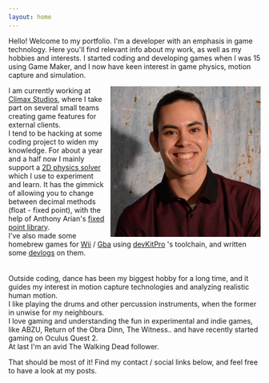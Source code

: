 ```yaml
---
layout: home
---
```

Hello! Welcome to my portfolio. I'm a developer with an emphasis in game technology. 
Here you'll find relevant info about my work, as well as my hobbies and interests. 
I started coding and developing games when I was 15 using Game Maker, and I now have keen interest in game physics, motion capture and simulation. 

<img style="float: right; padding-left: 10px" src="assets/javi.png" alt="Me" title="Me" width="300" height="300">

I am currently working at [Climax Studios](http://www.climaxstudios.com/), where I take part on several small teams creating game features
for external clients.  
I tend to be hacking at some coding project to widen my knowledge. For about a year and a half now I mainly support a 
[2D physics solver](https://github.com/JavierDega/PiP)
which I use to experiment and learn. It has the gimmick of allowing you to change between decimal methods (float - fixed point), with the
help of Anthony Arian's [fixed point library](https://gitlab.com/DixieDev/fixed-point-lib).  
I've also made some homebrew games for [Wii](https://www.youtube.com/watch?v=_IwZnQj_zqE&ab_channel=JavierDieguez) / 
[Gba](https://www.youtube.com/watch?v=nBaU7Xpso-Q&ab_channel=JavierDieguez) using [devKitPro](https://devkitpro.org/) 's toolchain, and written some 
[devlogs](https://javierdega.blogspot.com/2018/09/hexagonal-grids-puzzle-bobble-tutorial.html?fbclid=IwAR0x6NKrEkfKzl65QVb0iXNltSbYM7gPyHuLH1_Ioy3yoturTWitE3YH3gg)
on them.
<br/>
<br/>
<br/>
Outside coding, dance has been my biggest hobby for a long time, and it guides my interest in motion capture technologies and analyzing realistic human motion.  
I like playing the drums and other percussion instruments, when the former in unwise for my neighbours.  
I love gaming and understanding the fun in experimental and indie games, like ABZU, Return of the Obra Dinn, The Witness.. and have recently started gaming on
Oculus Quest 2.  
At last I'm an avid The Walking Dead follower.  

That should be most of it! Find my contact / social links below, and feel free to have a look at my posts.
